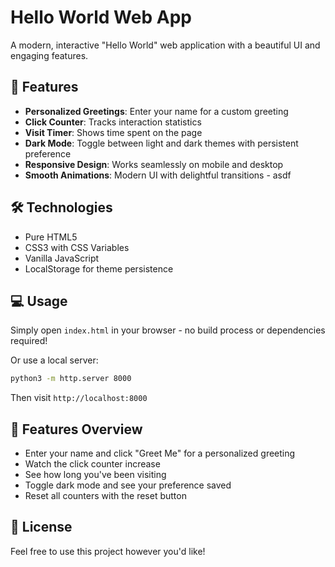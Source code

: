 # Hello World Web App

A modern, interactive "Hello World" web application with a beautiful UI and engaging features.

## 🚀 Features

- **Personalized Greetings**: Enter your name for a custom greeting
- **Click Counter**: Tracks interaction statistics
- **Visit Timer**: Shows time spent on the page 
- **Dark Mode**: Toggle between light and dark themes with persistent preference
- **Responsive Design**: Works seamlessly on mobile and desktop
- **Smooth Animations**: Modern UI with delightful transitions - asdf

## 🛠️ Technologies

- Pure HTML5
- CSS3 with CSS Variables
- Vanilla JavaScript
- LocalStorage for theme persistence

## 💻 Usage

Simply open `index.html` in your browser - no build process or dependencies required!

Or use a local server:
```bash
python3 -m http.server 8000
```

Then visit `http://localhost:8000`

## 📸 Features Overview

- Enter your name and click "Greet Me" for a personalized greeting
- Watch the click counter increase
- See how long you've been visiting
- Toggle dark mode and see your preference saved
- Reset all counters with the reset button

## 📝 License

Feel free to use this project however you'd like!

